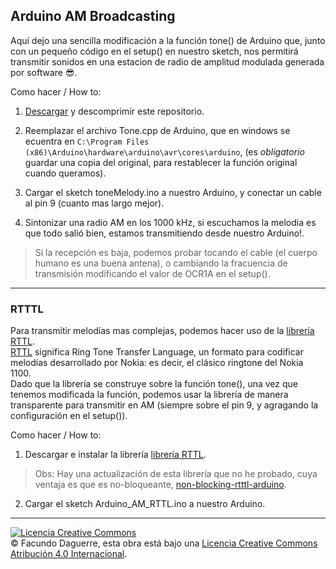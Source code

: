 ## Arduino AM Broadcasting


Aquí dejo una sencilla modificación a la función tone() de Arduino que, junto con un pequeño código en el setup() en nuestro sketch, nos permitirá transmitir sonidos en una estacion de radio de amplitud modulada generada por software :sunglasses:.

Como hacer / How to:

1. [Descargar](https://github.com/derfaq/Arduino-AM-Broadcasting/archive/master.zip) y descomprimir este repositorio.

2. Reemplazar el archivo Tone.cpp de Arduino, que en windows se ecuentra en `C:\Program Files (x86)\Arduino\hardware\arduino\avr\cores\arduino`, (es *obligatorio* guardar una copia del original, para restablecer la función original cuando queramos).

3. Cargar el sketch toneMelody.ino a nuestro Arduino, y conectar un cable al pin 9 (cuanto mas largo mejor).

4. Sintonizar una radio AM en los 1000 kHz, si escuchamos la melodia es que todo salió bien, estamos transmitiendo desde nuestro Arduino!.
> Si la recepción es baja, podemos probar tocando el cable (el cuerpo humano es una buena antena), o cambiando la fracuencia de transmisión modificando el valor de OCR1A en el setup().

---

### RTTTL

Para transmitir melodías mas complejas, podemos hacer uso de la [librería RTTL](https://github.com/ponty/arduino-rtttl-player).  
[RTTL](https://github.com/ponty/arduino-rtttl-player) significa Ring Tone Transfer Language, un formato para codificar melodías desarrollado por Nokia: es decir, el clásico ringtone del Nokia 1100.  
Dado que la librería se construye sobre la función tone(), una vez que tenemos modificada la función, podemos usar la librería de manera transparente para transmitir en AM (siempre sobre el pin 9, y agragando la configuración en el setup()).

Como hacer / How to:  

1. Descargar e instalar la librería [librería RTTL](https://github.com/ponty/arduino-rtttl-player).
> Obs: Hay una actualización de esta librería que no he probado, cuya ventaja es que es no-bloqueante, [non-blocking-rtttl-arduino](https://github.com/bslayerw/non-blocking-rtttl-arduino).   
2. Cargar el sketch Arduino_AM_RTTL.ino a nuestro Arduino.  

---

<a rel="license" href="http://creativecommons.org/licenses/by/4.0/"><img alt="Licencia Creative Commons" style="border-width:0" src="https://i.creativecommons.org/l/by/4.0/88x31.png" /></a><br /> © Facundo Daguerre, esta obra está bajo una <a rel="license" href="http://creativecommons.org/licenses/by/4.0/">Licencia Creative Commons Atribución 4.0 Internacional</a>.
